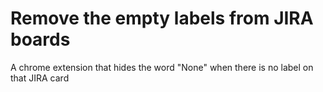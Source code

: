 Remove the empty labels from JIRA boards
===========
A chrome extension that hides the word "None" when there is no label on that JIRA card
